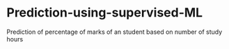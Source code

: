 # Prediction-using-supervised-ML
Prediction of percentage of marks of an student based on number of study hours
